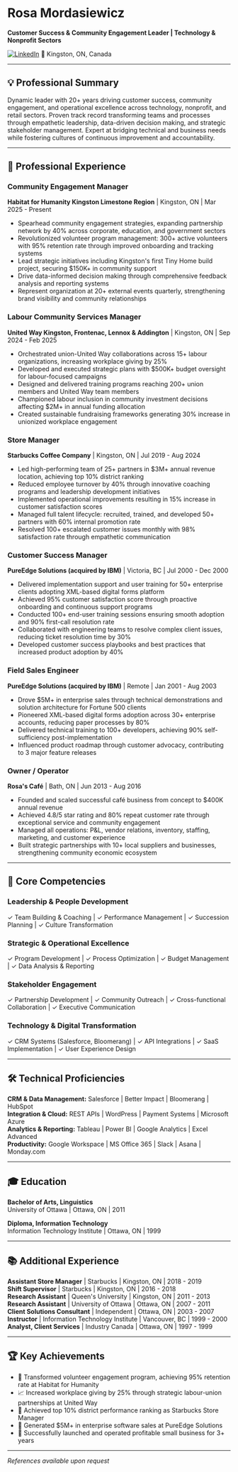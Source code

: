 # Rosa Mordasiewicz
**Customer Success & Community Engagement Leader | Technology & Nonprofit Sectors**

[![LinkedIn](https://img.shields.io/badge/LinkedIn-Connect-blue)](https://www.linkedin.com/in/redrosa/)
📍 Kingston, ON, Canada

---

## 💡 Professional Summary

Dynamic leader with 20+ years driving customer success, community engagement, and operational excellence across technology, nonprofit, and retail sectors. Proven track record transforming teams and processes through empathetic leadership, data-driven decision making, and strategic stakeholder management. Expert at bridging technical and business needs while fostering cultures of continuous improvement and accountability.

---

## 🚀 Professional Experience

### **Community Engagement Manager**
**Habitat for Humanity Kingston Limestone Region** | Kingston, ON | Mar 2025 - Present

- Spearhead community engagement strategies, expanding partnership network by 40% across corporate, education, and government sectors
- Revolutionized volunteer program management: 300+ active volunteers with 95% retention rate through improved onboarding and tracking systems
- Lead strategic initiatives including Kingston's first Tiny Home build project, securing $150K+ in community support
- Drive data-informed decision making through comprehensive feedback analysis and reporting systems
- Represent organization at 20+ external events quarterly, strengthening brand visibility and community relationships

### **Labour Community Services Manager**
**United Way Kingston, Frontenac, Lennox & Addington** | Kingston, ON | Sep 2024 - Feb 2025

- Orchestrated union-United Way collaborations across 15+ labour organizations, increasing workplace giving by 25%
- Developed and executed strategic plans with $500K+ budget oversight for labour-focused campaigns
- Designed and delivered training programs reaching 200+ union members and United Way team members
- Championed labour inclusion in community investment decisions affecting $2M+ in annual funding allocation
- Created sustainable fundraising frameworks generating 30% increase in unionized workplace engagement

### **Store Manager**
**Starbucks Coffee Company** | Kingston, ON | Jul 2019 - Aug 2024

- Led high-performing team of 25+ partners in $3M+ annual revenue location, achieving top 10% district ranking
- Reduced employee turnover by 40% through innovative coaching programs and leadership development initiatives
- Implemented operational improvements resulting in 15% increase in customer satisfaction scores
- Managed full talent lifecycle: recruited, trained, and developed 50+ partners with 60% internal promotion rate
- Resolved 100+ escalated customer issues monthly with 98% satisfaction rate through empathetic communication

### **Customer Success Manager**
**PureEdge Solutions (acquired by IBM)** | Victoria, BC | Jul 2000 - Dec 2000

- Delivered implementation support and user training for 50+ enterprise clients adopting XML-based digital forms platform
- Achieved 95% customer satisfaction score through proactive onboarding and continuous support programs
- Conducted 100+ end-user training sessions ensuring smooth adoption and 90% first-call resolution rate
- Collaborated with engineering teams to resolve complex client issues, reducing ticket resolution time by 30%
- Developed customer success playbooks and best practices that increased product adoption by 40%

### **Field Sales Engineer**
**PureEdge Solutions (acquired by IBM)** | Remote | Jan 2001 - Aug 2003

- Drove $5M+ in enterprise sales through technical demonstrations and solution architecture for Fortune 500 clients
- Pioneered XML-based digital forms adoption across 30+ enterprise accounts, reducing paper processes by 80%
- Delivered technical training to 100+ developers, achieving 90% self-sufficiency post-implementation
- Influenced product roadmap through customer advocacy, contributing to 3 major feature releases

### **Owner / Operator**
**Rosa's Café** | Bath, ON | Jun 2013 - Aug 2016

- Founded and scaled successful café business from concept to $400K annual revenue
- Achieved 4.8/5 star rating and 80% repeat customer rate through exceptional service and community engagement
- Managed all operations: P&L, vendor relations, inventory, staffing, marketing, and customer experience
- Built strategic partnerships with 10+ local suppliers and businesses, strengthening community economic ecosystem

---

## 🎯 Core Competencies

### Leadership & People Development
✓ Team Building & Coaching | ✓ Performance Management | ✓ Succession Planning | ✓ Culture Transformation

### Strategic & Operational Excellence  
✓ Program Development | ✓ Process Optimization | ✓ Budget Management | ✓ Data Analysis & Reporting

### Stakeholder Engagement
✓ Partnership Development | ✓ Community Outreach | ✓ Cross-functional Collaboration | ✓ Executive Communication

### Technology & Digital Transformation
✓ CRM Systems (Salesforce, Bloomerang) | ✓ API Integrations | ✓ SaaS Implementation | ✓ User Experience Design

---

## 🛠 Technical Proficiencies

**CRM & Data Management:** Salesforce | Better Impact | Bloomerang | HubSpot  
**Integration & Cloud:** REST APIs | WordPress | Payment Systems | Microsoft Azure  
**Analytics & Reporting:** Tableau | Power BI | Google Analytics | Excel Advanced  
**Productivity:** Google Workspace | MS Office 365 | Slack | Asana | Monday.com

---

## 🎓 Education

**Bachelor of Arts, Linguistics**  
University of Ottawa | Ottawa, ON | 2011

**Diploma, Information Technology**  
Information Technology Institute | Ottawa, ON | 1999

---

## 📚 Additional Experience

**Assistant Store Manager** | Starbucks | Kingston, ON | 2018 - 2019  
**Shift Supervisor** | Starbucks | Kingston, ON | 2016 - 2018  
**Research Assistant** | Queen's University | Kingston, ON | 2011 - 2013  
**Research Assistant** | University of Ottawa | Ottawa, ON | 2007 - 2011  
**Client Solutions Consultant** | Independent | Ottawa, ON | 2003 - 2007  
**Instructor** | Information Technology Institute | Vancouver, BC | 1999 - 2000  
**Analyst, Client Services** | Industry Canada | Ottawa, ON | 1997 - 1999

---

## 🏆 Key Achievements

- 🌟 Transformed volunteer engagement program, achieving 95% retention rate at Habitat for Humanity
- 📈 Increased workplace giving by 25% through strategic labour-union partnerships at United Way
- 🏅 Achieved top 10% district performance ranking as Starbucks Store Manager
- 💼 Generated $5M+ in enterprise software sales at PureEdge Solutions
- 🚀 Successfully launched and operated profitable small business for 3+ years

---

*References available upon request*
